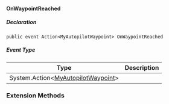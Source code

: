 #### OnWaypointReached

##### Declaration

```
public event Action<MyAutopilotWaypoint> OnWaypointReached
```

##### Event Type

| Type | Description |
| --- | --- |
| System.Action<[MyAutopilotWaypoint](https://keensoftwarehouse.github.io/SpaceEngineersModAPI/api/Sandbox.Game.Entities.MyAutopilotWaypoint.html)\> |     |

### Extension Methods